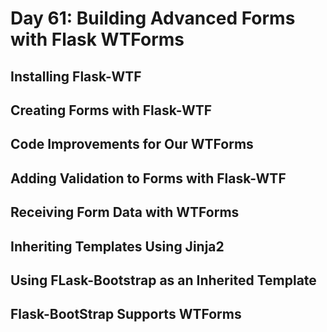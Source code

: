 # Day 61: Building Advanced Forms with Flask WTForms

## Installing Flask-WTF

## Creating Forms with Flask-WTF

## Code Improvements for Our WTForms

## Adding Validation to Forms with Flask-WTF

## Receiving Form Data with WTForms

## Inheriting Templates Using Jinja2

## Using FLask-Bootstrap as an Inherited Template

## Flask-BootStrap Supports WTForms